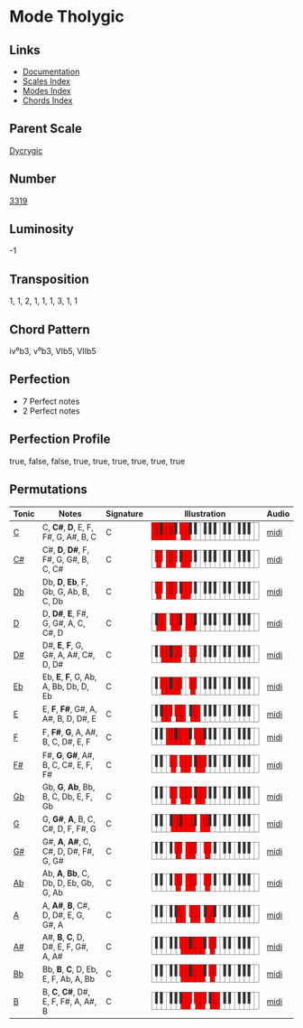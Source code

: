 # Mode Tholygic

## Links

- [Documentation](README.md)
- [Scales Index](Scales.md)
- [Modes Index](Modes.md)
- [Chords Index](Chords.md)

## Parent Scale

[Dycrygic](ScaleDycrygic.md)

## Number

[3319](https://ianring.com/musictheory/scales/3319)

## Luminosity

-1

## Transposition

1, 1, 2, 1, 1, 1, 3, 1, 1

## Chord Pattern

iv⁰b3, v⁰b3, VIb5, VIIb5

## Perfection

- 7 Perfect notes
- 2 Perfect notes

## Perfection Profile

true, false, false, true, true, true, true, true, true

## Permutations

| Tonic | Notes | Signature | Illustration | Audio |
|-------|-------|-----------|--------------|-------|
| [C](ModeCNaturalTholygic.md) | C, **C#**, **D**, E, F, F#, G, A#, B, C | C | ![CNaturalTholygic](ModeCNaturalTholygic.png) | [midi](https://github.com/edipermadi/music/blob/main/docs/ModeCNaturalTholygic.mid?raw=true) |
| [C#](ModeCSharpTholygic.md) | C#, **D**, **D#**, F, F#, G, G#, B, C, C# | C | ![CSharpTholygic](ModeCSharpTholygic.png) | [midi](https://github.com/edipermadi/music/blob/main/docs/ModeCSharpTholygic.mid?raw=true) |
| [Db](ModeDFlatTholygic.md) | Db, **D**, **Eb**, F, Gb, G, Ab, B, C, Db | C | ![DFlatTholygic](ModeDFlatTholygic.png) | [midi](https://github.com/edipermadi/music/blob/main/docs/ModeDFlatTholygic.mid?raw=true) |
| [D](ModeDNaturalTholygic.md) | D, **D#**, **E**, F#, G, G#, A, C, C#, D | C | ![DNaturalTholygic](ModeDNaturalTholygic.png) | [midi](https://github.com/edipermadi/music/blob/main/docs/ModeDNaturalTholygic.mid?raw=true) |
| [D#](ModeDSharpTholygic.md) | D#, **E**, **F**, G, G#, A, A#, C#, D, D# | C | ![DSharpTholygic](ModeDSharpTholygic.png) | [midi](https://github.com/edipermadi/music/blob/main/docs/ModeDSharpTholygic.mid?raw=true) |
| [Eb](ModeEFlatTholygic.md) | Eb, **E**, **F**, G, Ab, A, Bb, Db, D, Eb | C | ![EFlatTholygic](ModeEFlatTholygic.png) | [midi](https://github.com/edipermadi/music/blob/main/docs/ModeEFlatTholygic.mid?raw=true) |
| [E](ModeENaturalTholygic.md) | E, **F**, **F#**, G#, A, A#, B, D, D#, E | C | ![ENaturalTholygic](ModeENaturalTholygic.png) | [midi](https://github.com/edipermadi/music/blob/main/docs/ModeENaturalTholygic.mid?raw=true) |
| [F](ModeFNaturalTholygic.md) | F, **F#**, **G**, A, A#, B, C, D#, E, F | C | ![FNaturalTholygic](ModeFNaturalTholygic.png) | [midi](https://github.com/edipermadi/music/blob/main/docs/ModeFNaturalTholygic.mid?raw=true) |
| [F#](ModeFSharpTholygic.md) | F#, **G**, **G#**, A#, B, C, C#, E, F, F# | C | ![FSharpTholygic](ModeFSharpTholygic.png) | [midi](https://github.com/edipermadi/music/blob/main/docs/ModeFSharpTholygic.mid?raw=true) |
| [Gb](ModeGFlatTholygic.md) | Gb, **G**, **Ab**, Bb, B, C, Db, E, F, Gb | C | ![GFlatTholygic](ModeGFlatTholygic.png) | [midi](https://github.com/edipermadi/music/blob/main/docs/ModeGFlatTholygic.mid?raw=true) |
| [G](ModeGNaturalTholygic.md) | G, **G#**, **A**, B, C, C#, D, F, F#, G | C | ![GNaturalTholygic](ModeGNaturalTholygic.png) | [midi](https://github.com/edipermadi/music/blob/main/docs/ModeGNaturalTholygic.mid?raw=true) |
| [G#](ModeGSharpTholygic.md) | G#, **A**, **A#**, C, C#, D, D#, F#, G, G# | C | ![GSharpTholygic](ModeGSharpTholygic.png) | [midi](https://github.com/edipermadi/music/blob/main/docs/ModeGSharpTholygic.mid?raw=true) |
| [Ab](ModeAFlatTholygic.md) | Ab, **A**, **Bb**, C, Db, D, Eb, Gb, G, Ab | C | ![AFlatTholygic](ModeAFlatTholygic.png) | [midi](https://github.com/edipermadi/music/blob/main/docs/ModeAFlatTholygic.mid?raw=true) |
| [A](ModeANaturalTholygic.md) | A, **A#**, **B**, C#, D, D#, E, G, G#, A | C | ![ANaturalTholygic](ModeANaturalTholygic.png) | [midi](https://github.com/edipermadi/music/blob/main/docs/ModeANaturalTholygic.mid?raw=true) |
| [A#](ModeASharpTholygic.md) | A#, **B**, **C**, D, D#, E, F, G#, A, A# | C | ![ASharpTholygic](ModeASharpTholygic.png) | [midi](https://github.com/edipermadi/music/blob/main/docs/ModeASharpTholygic.mid?raw=true) |
| [Bb](ModeBFlatTholygic.md) | Bb, **B**, **C**, D, Eb, E, F, Ab, A, Bb | C | ![BFlatTholygic](ModeBFlatTholygic.png) | [midi](https://github.com/edipermadi/music/blob/main/docs/ModeBFlatTholygic.mid?raw=true) |
| [B](ModeBNaturalTholygic.md) | B, **C**, **C#**, D#, E, F, F#, A, A#, B | C | ![BNaturalTholygic](ModeBNaturalTholygic.png) | [midi](https://github.com/edipermadi/music/blob/main/docs/ModeBNaturalTholygic.mid?raw=true) |
